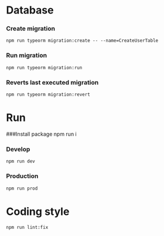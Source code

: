 # Database
### Create migration
```shell
npm run typeorm migration:create -- --name=CreateUserTable
```

### Run migration
```shell
npm run typeorm migration:run
```

### Reverts last executed migration
```shell
npm run typeorm migration:revert
```

# Run
###Install package
npm run i

### Develop
```shell
npm run dev
```
### Production
```shell
npm run prod
```

# Coding style
```shell
npm run lint:fix
```
